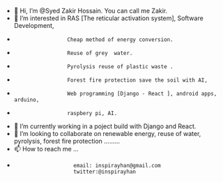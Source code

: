 - 👋 Hi, I’m @Syed Zakir Hossain. You can call me Zakir.
- 👀 I’m interested in RAS [The reticular activation system], Software Development,
-                      Cheap method of energy conversion.
-                      Reuse of grey  water. 
-                      Pyrolysis reuse of plastic waste . 
-                      Forest fire protection save the soil with AI,
-                      Web programming [Django - React ], android apps, arduino,
-                      raspbery pi, AI.
- 🌱 I’m currently working in a poject build with Django and React.
- 💞️ I’m looking to collaborate on renewable energy, reuse of water, pyrolysis, forest fire protection .........
- 📫 How to reach me ...
-                        email: inspirayhan@gmail.com 
                         twitter:@inspirayhan  
                         

<!---
SyedZakirHossain/SyedZakirHossain is a ✨ special ✨ repository because its `README.md` (this file) appears on your GitHub profile.
You can click the Preview link to take a look at your changes.
--->
